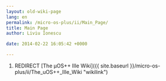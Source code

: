 ```yaml
---
layout: old-wiki-page
lang: en
permalink: /micro-os-plus/ii/Main_Page/
title: Main Page
author: Liviu Ionescu

date: 2014-02-22 16:05:42 +0000

---
```


1.  REDIRECT [The µOS++ IIIe Wiki]({{ site.baseurl }}/micro-os-plus/ii/The_uOS++_IIIe_Wiki "wikilink")
